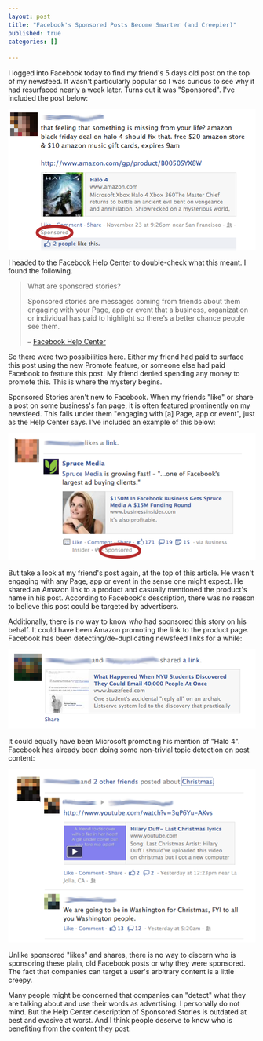 ```yaml
--- 
layout: post
title: "Facebook's Sponsored Posts Become Smarter (and Creepier)"
published: true
categories: []

---
```



I logged into Facebook today to find my friend's 5 days old post on the top of my newsfeed. It wasn't particularly popular so I was curious to see why it had resurfaced nearly a week later. Turns out it was "Sponsored". I've included the post below:

![](/public/images/fb-smart-sponsored.png)

I headed to the Facebook Help Center to double-check what this meant. I found the following.

> What are sponsored stories?
> 
> Sponsored stories are messages coming from friends about them engaging with your Page, app or event that a business, organization or individual has paid to highlight so there’s a better chance people see them. 
>
> – [Facebook Help Center](https://www.facebook.com/help/499864970040521/)

So there were two possibilities here. Either my friend had paid to surface this post using the new Promote feature, or someone else had paid Facebook to feature this post. My friend denied spending any money to promote this. This is where the mystery begins.

Sponsored Stories aren't new to Facebook. When my friends "like" or share a post on some business's fan page, it is often featured prominently on my newsfeed. This falls under them "engaging with [a] Page, app or event", just as the Help Center says. I've included an example of this below:

![](/public/images/fb-regular-sponsored.png)

But take a look at my friend's post again, at the top of this article. He wasn't engaging with any Page, app or event in the sense one might expect. He shared an Amazon link to a product and casually mentioned the product's name in his post. According to Facebook's description, there was no reason to believe this post could be targeted by advertisers.

Additionally, there is no way to know *who* had sponsored this story on his behalf.  It could have been Amazon promoting the link to the product page. Facebook has been detecting/de-duplicating newsfeed links for a while:

![](/public/images/fb-link-dedup.png)

It could equally have been Microsoft promoting his mention of "Halo 4". Facebook has already been doing some non-trivial topic detection on post content:

![](/public/images/fb-topic-dedup.png)

Unlike sponsored "likes" and shares, there is no way to discern who is sponsoring these plain, old Facebook posts or why they were sponsored. The fact that companies can target a user's arbitrary content is a little creepy.

Many people might be concerned that companies can "detect" what they are talking about and use their words as advertising. I personally do not mind. But the Help Center description of Sponsored Stories is outdated at best and evasive at worst. And I think people deserve to know who is benefiting from the content they post.



